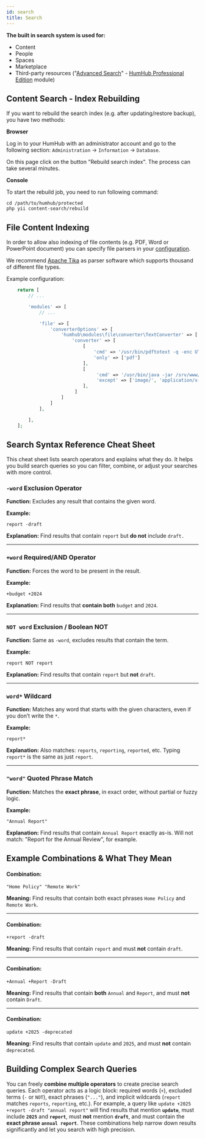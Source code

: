 ```yaml
---
id: search
title: Search
---
```


**The built in search system is used for:**

- Content
- People
- Spaces
- Marketplace
- Third-party resources ("[Advanced Search](https://marketplace.humhub.com/module/advanced-search/description)" - [HumHub Professional Edition](../professional-edition/intro.md) module)

## Content Search - Index Rebuilding

If you want to rebuild the search index (e.g. after updating/restore backup), you have two methods:

**Browser**

Log in to your HumHub with an administrator account and go to the following section: `Administration` -> `Information` -> `Database`.

On this page click on the button "Rebuild search index". The process can take several minutes.

**Console**

To start the rebuild job, you need to run following command:

```
cd /path/to/humhub/protected
php yii content-search/rebuild
```

## File Content Indexing

In order to allow also indexing of file contents (e.g. PDF, Word or PowerPoint document) you can specify file parsers in your [configuration](advanced-configuration.md).

We recommend [Apache Tika](https://tika.apache.org/) as parser software which supports thousand of different file types.

Example configuration:

```php
    return [
        // ...

        'modules' => [
            // ...

            'file' => [
                'converterOptions' => [
                    'humhub\modules\file\converter\TextConverter' => [
                        'converter' => [
                            [
                                'cmd' => '/usr/bin/pdftotext -q -enc UTF-8 {fileName} {outputFileName}',
                                'only' => ['pdf']
                            ],
                            [
                                 'cmd' => '/usr/bin/java -jar /srv/www/var/lib/tika-app-1.18.jar -maxFileSizeBytes=67108864 --text {fileName} 2>/dev/null',
                                 'except' => ['image/', 'application/x-tar', 'application/zip', ]
                            ],
                         ]
                    ]
                ]
            ],

        ],
    ];
```

## Search Syntax Reference Cheat Sheet

This cheat sheet lists search operators and explains what they do. It helps you build search queries so you can filter, combine, or adjust your searches with more control.

### `-word` Exclusion Operator

**Function:**
Excludes any result that contains the given word.

**Example:**

```
report -draft
```

**Explanation:**
Find results that contain `report` but **do not** include `draft.`

---

### `+word` Required/AND Operator

**Function:**
Forces the word to be present in the result.

**Example:**

```
+budget +2024
```

**Explanation:**
Find results that **contain both** `budget` and `2024`.

---

### `NOT word` Exclusion / Boolean NOT

**Function:**
Same as `-word`, excludes results that contain the term.

**Example:**

```
report NOT report
```

**Explanation:**
Find results that contain `report` but **not** `draft`.

---

### `word*` Wildcard

**Function:**
Matches any word that starts with the given characters, even if you don’t write the `*`.

**Example:**

```
report*
```

**Explanation:**
Also matches: `reports`, `reporting`, `reported`, etc. Typing `report*` is the same as just `report`.

---

### `"word"` Quoted Phrase Match

**Function:**
Matches the **exact phrase**, in exact order, without partial or fuzzy logic.

**Example:**

```
"Annual Report"
```

**Explanation:**
Find results that contain `Annual Report` exactly as-is. Will not match: "Report for the Annual Review", for example.

## Example Combinations & What They Mean

#### Combination:

```
"Home Policy" "Remote Work"
```

**Meaning:**
Find results that contain both exact phrases `Home Policy` and `Remote Work`.

---

#### Combination:

```
+report -draft
```

**Meaning:**
Find results that contain `report` and must **not** contain `draft`.

---

#### Combination:

```
+Annual +Report -Draft
```

**Meaning:**
Find results that contain **both** `Annual` and `Report`, and must **not** contain `Draft`.

---

#### Combination:

```
update +2025 -deprecated
```

**Meaning:**
Find results that contain `update` and `2025`, and must **not** contain `deprecated`.

## Building Complex Search Queries

You can freely **combine multiple operators** to create precise search queries. Each operator acts as a logic block: required words (`+`), excluded terms (`-` or `NOT`), exact phrases (`"..."`), and implicit wildcards (`report` matches `reports`, `reporting`, etc.). For example, a query like `update +2025 +report -draft "annual report"` will find results that mention **`update`**, must include **`2025`** and **`report`**, must **not** mention **`draft`**, and must contain the **exact phrase `annual report`**. These combinations help narrow down results significantly and let you search with high precision.
